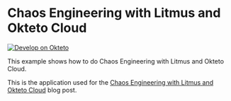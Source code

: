 # Chaos Engineering with Litmus and Okteto Cloud

[![Develop on Okteto](https://okteto.com/develop-okteto.svg)](https://cloud.okteto.com/deploy?repository=https://github.com/okteto/litmus-on-okteto)

This example shows how to do Chaos Engineering with Litmus and Okteto Cloud.

This is the application used for the [Chaos Engineering with Litmus and Okteto Cloud](https://okteto.com/blog/chaos-engineering-with-litmus) blog post.
